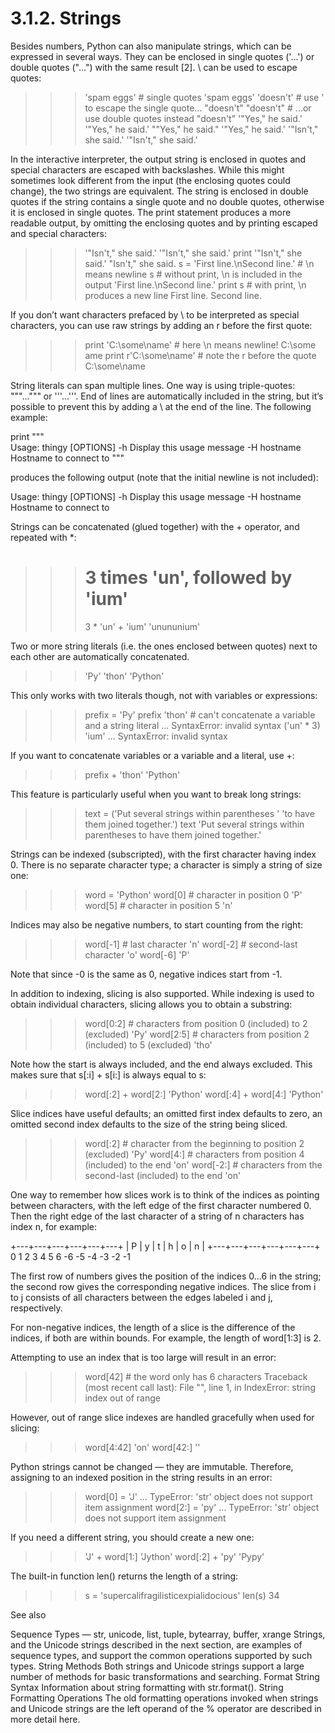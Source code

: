# 3.1.2. Strings

Besides numbers, Python can also manipulate strings, which can be expressed in several ways. They can be enclosed in single quotes ('...') or double quotes ("...") with the same result [2]. \ can be used to escape quotes:
>>>

>>> 'spam eggs'  # single quotes
'spam eggs'
>>> 'doesn\'t'  # use \' to escape the single quote...
"doesn't"
>>> "doesn't"  # ...or use double quotes instead
"doesn't"
>>> '"Yes," he said.'
'"Yes," he said.'
>>> "\"Yes,\" he said."
'"Yes," he said.'
>>> '"Isn\'t," she said.'
'"Isn\'t," she said.'

In the interactive interpreter, the output string is enclosed in quotes and special characters are escaped with backslashes. While this might sometimes look different from the input (the enclosing quotes could change), the two strings are equivalent. The string is enclosed in double quotes if the string contains a single quote and no double quotes, otherwise it is enclosed in single quotes. The print statement produces a more readable output, by omitting the enclosing quotes and by printing escaped and special characters:
>>>

>>> '"Isn\'t," she said.'
'"Isn\'t," she said.'
>>> print '"Isn\'t," she said.'
"Isn't," she said.
>>> s = 'First line.\nSecond line.'  # \n means newline
>>> s  # without print, \n is included in the output
'First line.\nSecond line.'
>>> print s  # with print, \n produces a new line
First line.
Second line.

If you don’t want characters prefaced by \ to be interpreted as special characters, you can use raw strings by adding an r before the first quote:
>>>

>>> print 'C:\some\name'  # here \n means newline!
C:\some
ame
>>> print r'C:\some\name'  # note the r before the quote
C:\some\name

String literals can span multiple lines. One way is using triple-quotes: """...""" or '''...'''. End of lines are automatically included in the string, but it’s possible to prevent this by adding a \ at the end of the line. The following example:

print """\
Usage: thingy [OPTIONS]
     -h                        Display this usage message
     -H hostname               Hostname to connect to
"""

produces the following output (note that the initial newline is not included):

Usage: thingy [OPTIONS]
     -h                        Display this usage message
     -H hostname               Hostname to connect to

Strings can be concatenated (glued together) with the + operator, and repeated with *:
>>>

>>> # 3 times 'un', followed by 'ium'
>>> 3 * 'un' + 'ium'
'unununium'

Two or more string literals (i.e. the ones enclosed between quotes) next to each other are automatically concatenated.
>>>

>>> 'Py' 'thon'
'Python'

This only works with two literals though, not with variables or expressions:
>>>

>>> prefix = 'Py'
>>> prefix 'thon'  # can't concatenate a variable and a string literal
  ...
SyntaxError: invalid syntax
>>> ('un' * 3) 'ium'
  ...
SyntaxError: invalid syntax

If you want to concatenate variables or a variable and a literal, use +:
>>>

>>> prefix + 'thon'
'Python'

This feature is particularly useful when you want to break long strings:
>>>

>>> text = ('Put several strings within parentheses '
            'to have them joined together.')
>>> text
'Put several strings within parentheses to have them joined together.'

Strings can be indexed (subscripted), with the first character having index 0. There is no separate character type; a character is simply a string of size one:
>>>

>>> word = 'Python'
>>> word[0]  # character in position 0
'P'
>>> word[5]  # character in position 5
'n'

Indices may also be negative numbers, to start counting from the right:
>>>

>>> word[-1]  # last character
'n'
>>> word[-2]  # second-last character
'o'
>>> word[-6]
'P'

Note that since -0 is the same as 0, negative indices start from -1.

In addition to indexing, slicing is also supported. While indexing is used to obtain individual characters, slicing allows you to obtain a substring:
>>>

>>> word[0:2]  # characters from position 0 (included) to 2 (excluded)
'Py'
>>> word[2:5]  # characters from position 2 (included) to 5 (excluded)
'tho'

Note how the start is always included, and the end always excluded. This makes sure that s[:i] + s[i:] is always equal to s:
>>>

>>> word[:2] + word[2:]
'Python'
>>> word[:4] + word[4:]
'Python'

Slice indices have useful defaults; an omitted first index defaults to zero, an omitted second index defaults to the size of the string being sliced.
>>>

>>> word[:2]  # character from the beginning to position 2 (excluded)
'Py'
>>> word[4:]  # characters from position 4 (included) to the end
'on'
>>> word[-2:] # characters from the second-last (included) to the end
'on'

One way to remember how slices work is to think of the indices as pointing between characters, with the left edge of the first character numbered 0. Then the right edge of the last character of a string of n characters has index n, for example:

 +---+---+---+---+---+---+
 | P | y | t | h | o | n |
 +---+---+---+---+---+---+
 0   1   2   3   4   5   6
-6  -5  -4  -3  -2  -1

The first row of numbers gives the position of the indices 0...6 in the string; the second row gives the corresponding negative indices. The slice from i to j consists of all characters between the edges labeled i and j, respectively.

For non-negative indices, the length of a slice is the difference of the indices, if both are within bounds. For example, the length of word[1:3] is 2.

Attempting to use an index that is too large will result in an error:
>>>

>>> word[42]  # the word only has 6 characters
Traceback (most recent call last):
  File "<stdin>", line 1, in <module>
IndexError: string index out of range

However, out of range slice indexes are handled gracefully when used for slicing:
>>>

>>> word[4:42]
'on'
>>> word[42:]
''

Python strings cannot be changed — they are immutable. Therefore, assigning to an indexed position in the string results in an error:
>>>

>>> word[0] = 'J'
  ...
TypeError: 'str' object does not support item assignment
>>> word[2:] = 'py'
  ...
TypeError: 'str' object does not support item assignment

If you need a different string, you should create a new one:
>>>

>>> 'J' + word[1:]
'Jython'
>>> word[:2] + 'py'
'Pypy'

The built-in function len() returns the length of a string:
>>>

>>> s = 'supercalifragilisticexpialidocious'
>>> len(s)
34

See also

Sequence Types — str, unicode, list, tuple, bytearray, buffer, xrange
    Strings, and the Unicode strings described in the next section, are examples of sequence types, and support the common operations supported by such types.
String Methods
    Both strings and Unicode strings support a large number of methods for basic transformations and searching.
Format String Syntax
    Information about string formatting with str.format().
String Formatting Operations
    The old formatting operations invoked when strings and Unicode strings are the left operand of the % operator are described in more detail here.

